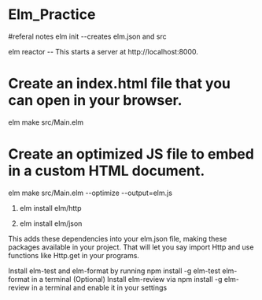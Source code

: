 # Elm_Practice


#referal notes 
elm init --creates elm.json and src

elm reactor -- This starts a server at http://localhost:8000. 


# Create an index.html file that you can open in your browser.
elm make src/Main.elm

# Create an optimized JS file to embed in a custom HTML document.
elm make src/Main.elm --optimize --output=elm.js


1. elm install elm/http

2. elm install elm/json


This adds these dependencies into your elm.json file, making these packages available in your project. That will let you say import Http and use functions like Http.get in your programs.

Install elm-test and elm-format by running npm install -g elm-test elm-format in a terminal
(Optional) Install elm-review via npm install -g elm-review in a terminal and enable it in your settings